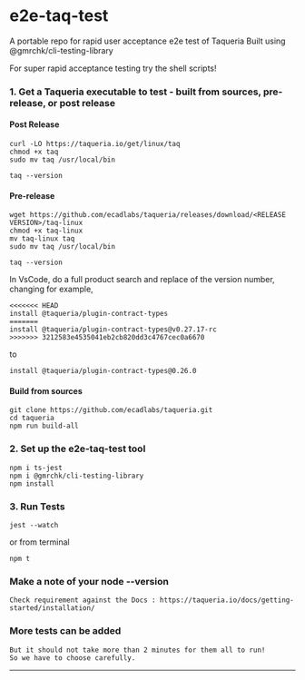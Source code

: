 # e2e-taq-test
A portable repo for rapid user acceptance e2e test of Taqueria
Built using @gmrchk/cli-testing-library

For super rapid acceptance testing try the shell scripts!

### 1. Get a Taqueria executable to test - built from sources, pre-release, or post release
#### Post Release
```
curl -LO https://taqueria.io/get/linux/taq
chmod +x taq
sudo mv taq /usr/local/bin

taq --version
```
#### Pre-release
```
wget https://github.com/ecadlabs/taqueria/releases/download/<RELEASE VERSION>/taq-linux
chmod +x taq-linux
mv taq-linux taq
sudo mv taq /usr/local/bin

taq --version
```
In VsCode, do a full product search and replace of the version number, changing for example,
```
<<<<<<< HEAD
install @taqueria/plugin-contract-types
=======
install @taqueria/plugin-contract-types@v0.27.17-rc
>>>>>>> 3212583e4535041eb2cb820dd3c4767cec0a6670
```
to
```
install @taqueria/plugin-contract-types@0.26.0
```

#### Build from sources
```
git clone https://github.com/ecadlabs/taqueria.git
cd taqueria
npm run build-all
```

### 2. Set up the e2e-taq-test tool

```clone https://github.com/ecadlabs/e2e-taq-test.git
npm i ts-jest
npm i @gmrchk/cli-testing-library
npm install
```
### 3. Run Tests
```
jest --watch
```
or from terminal
```
npm t
```
### Make a note of your node --version
    Check requirement against the Docs : https://taqueria.io/docs/getting-started/installation/

### More tests can be added
    But it should not take more than 2 minutes for them all to run!
    So we have to choose carefully.
---

